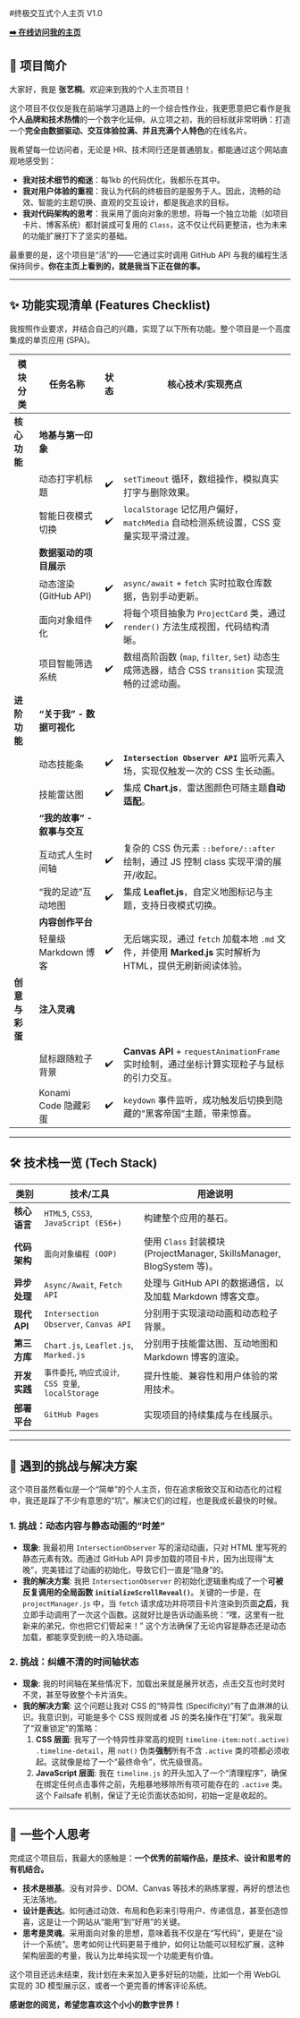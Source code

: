 #终极交互式个人主页 V1.0

**[➡️ 在线访问我的主页](https://Layla12130.github.io)**


## 🚀 项目简介

大家好，我是 **张艺桐**。欢迎来到我的个人主页项目！

这个项目不仅仅是我在前端学习道路上的一个综合性作业，我更愿意把它看作是我**个人品牌和技术热情**的一个数字化延伸。从立项之初，我的目标就非常明确：打造一个**完全由数据驱动、交互体验拉满、并且充满个人特色**的在线名片。

我希望每一位访问者，无论是 HR、技术同行还是普通朋友，都能通过这个网站直观地感受到：
*   **我对技术细节的痴迷**：每1kb 的代码优化，我都乐在其中。
*   **我对用户体验的重视**：我认为代码的终极目的是服务于人。因此，流畅的动效、智能的主题切换、直观的交互设计，都是我追求的目标。
*   **我对代码架构的思考**：我采用了面向对象的思想，将每一个独立功能（如项目卡片、博客系统）都封装成可复用的 `Class`，这不仅让代码更整洁，也为未来的功能扩展打下了坚实的基础。

最重要的是，这个项目是“活”的——它通过实时调用 GitHub API 与我的编程生活保持同步。**你在主页上看到的，就是我当下正在做的事。**

---

## ✨ 功能实现清单 (Features Checklist)

我按照作业要求，并结合自己的兴趣，实现了以下所有功能。整个项目是一个高度集成的单页应用 (SPA)。

| 模块分类           | 任务名称                     | 状态 | 核心技术/实现亮点                                                                                                   |
| ------------------ | ---------------------------- | :--: | ------------------------------------------------------------------------------------------------------------------- |
| **核心功能**       | **地基与第一印象**           |      |                                                                                                                     |
|                    | 动态打字机标题               |  ✔️  | `setTimeout` 循环，数组操作，模拟真实打字与删除效果。                                                              |
|                    | 智能日夜模式切换             |  ✔️  | `localStorage` 记忆用户偏好，`matchMedia` 自动检测系统设置，CSS 变量实现平滑过渡。                                    |
|                    | **数据驱动的项目展示**       |      |                                                                                                                     |
|                    | 动态渲染 (GitHub API)        |  ✔️  | `async/await` + `fetch` 实时拉取仓库数据，告别手动更新。                                                           |
|                    | 面向对象组件化               |  ✔️  | 将每个项目抽象为 `ProjectCard` 类，通过 `render()` 方法生成视图，代码结构清晰。                                        |
|                    | 项目智能筛选系统             |  ✔️  | 数组高阶函数 (`map`, `filter`, `Set`) 动态生成筛选器，结合 CSS `transition` 实现流畅的过滤动画。                     |
| **进阶功能**        | **“关于我” - 数据可视化**  |      |                                                                                                                     |
|                    | 动态技能条                   |  ✔️  | **`Intersection Observer API`** 监听元素入场，实现仅触发一次的 CSS 生长动画。                                        |
|                    | 技能雷达图                   |  ✔️  | 集成 **Chart.js**，雷达图颜色可随主题**自动适配**。                                                                 |
|                    | **“我的故事” - 叙事与交互**  |      |                                                                                                                     |
|                    | 互动式人生时间轴             |  ✔️  | 复杂的 CSS 伪元素 `::before/::after` 绘制，通过 JS 控制 class 实现平滑的展开/收起。                                  |
|                    | “我的足迹”互动地图           |  ✔️  | 集成 **Leaflet.js**，自定义地图标记与主题，支持日夜模式切换。                                                        |
|                    | **内容创作平台**             |      |                                                                                                                     |
|                    | 轻量级 Markdown 博客         |  ✔️  | 无后端实现，通过 `fetch` 加载本地 `.md` 文件，并使用 **Marked.js** 实时解析为 HTML，提供无刷新阅读体验。               |
| **创意与彩蛋**     | **注入灵魂**                 |      |                                                                                                                     |
|                    | 鼠标跟随粒子背景             |  ✔️  | **Canvas API** + `requestAnimationFrame` 实时绘制，通过坐标计算实现粒子与鼠标的引力交互。                           |
|                    | Konami Code 隐藏彩蛋         |  ✔️  | `keydown` 事件监听，成功触发后切换到隐藏的“黑客帝国”主题，带来惊喜。                                                |

---

## 🛠️ 技术栈一览 (Tech Stack)

| 类别         | 技术/工具                                       | 用途说明                                                              |
| ------------ | ----------------------------------------------- | --------------------------------------------------------------------- |
| **核心语言** | `HTML5`, `CSS3`, `JavaScript (ES6+)`            | 构建整个应用的基石。                                                  |
| **代码架构** | `面向对象编程 (OOP)`                            | 使用 `Class` 封装模块 (ProjectManager, SkillsManager, BlogSystem 等)。    |
| **异步处理** | `Async/Await`, `Fetch API`                      | 处理与 GitHub API 的数据通信，以及加载 Markdown 博客文章。            |
| **现代 API** | `Intersection Observer`, `Canvas API`           | 分别用于实现滚动动画和动态粒子背景。                                  |
| **第三方库** | `Chart.js`, `Leaflet.js`, `Marked.js`           | 分别用于技能雷达图、互动地图和 Markdown 博客的渲染。                  |
| **开发实践** | `事件委托`, `响应式设计`, `CSS 变量`, `localStorage` | 提升性能、兼容性和用户体验的常用技术。                                |
| **部署平台** | `GitHub Pages`                                  | 实现项目的持续集成与在线展示。                                        |

---

## 🤯 遇到的挑战与解决方案

这个项目虽然看似是一个“简单”的个人主页，但在追求极致交互和动态化的过程中，我还是踩了不少有意思的“坑”。解决它们的过程，也是我成长最快的时候。

### 1. 挑战：动态内容与静态动画的“时差”

*   **现象**: 我最初用 `IntersectionObserver` 写的滚动动画，只对 HTML 里写死的静态元素有效。而通过 GitHub API 异步加载的项目卡片，因为出现得“太晚”，完美错过了动画的初始化，导致它们一直是“隐身”的。
*   **我的解决方案**: 我把 `IntersectionObserver` 的初始化逻辑重构成了一个**可被反复调用的全局函数 `initializeScrollReveal()`**。关键的一步是，在 `projectManager.js` 中，当 `fetch` 请求成功并将项目卡片渲染到页面**之后**，我立即手动调用了一次这个函数。这就好比是告诉动画系统：“嘿，这里有一批新来的弟兄，你也把它们管起来！” 这个方法确保了无论内容是静态还是动态加载，都能享受到统一的入场动画。

### 2. 挑战：纠缠不清的时间轴状态

*   **现象**: 我的时间轴在某些情况下，加载出来就是展开状态，点击交互也时灵时不灵，甚至导致整个卡片消失。
*   **我的解决方案**: 这个问题让我对 CSS 的“特异性 (Specificity)”有了血淋淋的认识。我意识到，可能是多个 CSS 规则或者 JS 的类名操作在“打架”。我采取了“双重锁定”的策略：
    1.  **CSS 层面**: 我写了一个特异性非常高的规则 `timeline-item:not(.active) .timeline-detail`，用 `not()` 伪类**强制**所有不含 `.active` 类的项都必须收起。这就像是给了一个“最终命令”，优先级很高。
    2.  **JavaScript 层面**: 我在 `timeline.js` 的开头加入了一个“清理程序”，确保在绑定任何点击事件之前，先粗暴地移除所有项可能存在的 `.active` 类。这个 Failsafe 机制，保证了无论页面状态如何，初始一定是收起的。

---

## 🤔 一些个人思考

完成这个项目后，我最大的感触是：**一个优秀的前端作品，是技术、设计和思考的有机结合。**

*   **技术是根基**。没有对异步、DOM、Canvas 等技术的熟练掌握，再好的想法也无法落地。
*   **设计是表达**。如何通过动效、布局和色彩来引导用户、传递信息，甚至创造惊喜，这是让一个网站从“能用”到“好用”的关键。
*   **思考是灵魂**。采用面向对象的思想，意味着我不仅是在“写代码”，更是在“设计一个系统”。思考如何让代码更易于维护，如何让功能可以轻松扩展，这种架构层面的考量，我认为比单纯实现一个功能更有价值。

这个项目还远未结束，我计划在未来加入更多好玩的功能，比如一个用 WebGL 实现的 3D 模型展示区，或者一个更完善的博客评论系统。

**感谢您的阅览，希望您喜欢这个小小的数字世界！**
